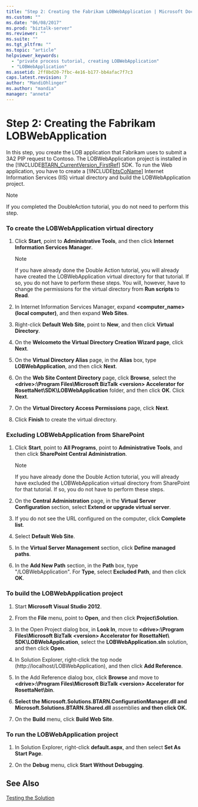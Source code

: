 ```yaml
---
title: "Step 2: Creating the Fabrikam LOBWebApplication | Microsoft Docs"
ms.custom: ""
ms.date: "06/08/2017"
ms.prod: "biztalk-server"
ms.reviewer: ""
ms.suite: ""
ms.tgt_pltfrm: ""
ms.topic: "article"
helpviewer_keywords: 
  - "private process tutorial, creating LOBWebApplication"
  - "LOBWebApplication"
ms.assetid: 2ff8bd20-7fbc-4e16-b177-bb4afac7f7c3
caps.latest.revision: 7
author: "MandiOhlinger"
ms.author: "mandia"
manager: "anneta"
---
```

# Step 2: Creating the Fabrikam LOBWebApplication
In this step, you create the LOB application that Fabrikam uses to submit a 3A2 PIP request to Contoso. The LOBWebApplication project is installed in the [!INCLUDE[BTARN_CurrentVersion_FirstRef](../../includes/btarn-currentversion-firstref-md.md)] SDK. To run the Web application, you have to create a [!INCLUDE[btsCoName](../../includes/btsconame-md.md)] Internet Information Services (IIS) virtual directory and build the LOBWebApplication project.  
  
> [!NOTE]
>  If you completed the DoubleAction tutorial, you do not need to perform this step.  
  
### To create the LOBWebApplication virtual directory  
  
1.  Click **Start**, point to **Administrative Tools**, and then click **Internet Information Services Manager**.  
  
    > [!NOTE]
    >  If you have already done the Double Action tutorial, you will already have created the LOBWebApplication virtual directory for that tutorial. If so, you do not have to perform these steps. You will, however, have to change the permissions for the virtual directory from **Run scripts** to **Read**.  
  
2.  In Internet Information Services Manager, expand **<computer_name> (local computer)**, and then expand **Web Sites**.  
  
3.  Right-click **Default Web Site**, point to **New**, and then click **Virtual Directory**.  
  
4.  On the **Welcometo the Virtual Directory Creation Wizard page**, click **Next**.  
  
5.  On the **Virtual Directory Alias** page, in the **Alias** box, type **LOBWebApplication**, and then click **Next**.  
  
6.  On the **Web Site Content Directory** page, click **Browse**, select the **\<drive\>:\Program Files\Microsoft BizTalk \<version\> Accelerator for RosettaNet\SDK\LOBWebApplication** folder, and then click **OK**. Click **Next**.  
  
7.  On the **Virtual Directory Access Permissions** page, click **Next**.  
  
8.  Click **Finish** to create the virtual directory.  
  
### Excluding LOBWebApplication from SharePoint  
  
1.  Click **Start**, point to **All Programs**, point to **Administrative Tools**, and then click **SharePoint Central Administration**.  
  
    > [!NOTE]
    >  If you have already done the Double Action tutorial, you will already have excluded the LOBWebApplication virtual directory from SharePoint for that tutorial. If so, you do not have to perform these steps.  
  
2.  On the **Central Administration** page, in the **Virtual Server Configuration** section, select **Extend or upgrade virtual server**.  
  
3.  If you do not see the URL configured on the computer, click **Complete list**.  
  
4.  Select **Default Web Site**.  
  
5.  In the **Virtual Server Management** section, click **Define managed paths**.  
  
6.  In the **Add New Path** section, in the **Path** box, type "/LOBWebApplication". For **Type**, select **Excluded Path**, and then click **OK**.  
  
### To build the LOBWebApplication project  
  
1.  Start **Microsoft Visual Studio 2012**.  
  
2.  From the **File** menu, point to **Open**, and then click **Project\Solution**.  
  
3.  In the Open Project dialog box, in **Look In**, move to **\<drive\>:\Program Files\Microsoft BizTalk \<version\> Accelerator for RosettaNet\ SDK\LOBWebApplication**, select the **LOBWebApplication.sln** solution, and then click **Open**.  
  
4.  In Solution Explorer, right-click the top node (http://localhost/LOBWebApplication), and then click **Add Reference**.  
  
5.  In the Add Reference dialog box, click **Browse** and move to **\<drive\>:\Program Files\Microsoft  BizTalk \<version\> Accelerator for RosettaNet\bin**.  
  
6.  **Select the Microsoft.Solutions.BTARN.ConfigurationManager.dll and Microsoft.Solutions.BTARN.Shared.dll** assemblies **and then click OK.**  
  
7.  On the **Build** menu, click **Build Web Site**.  
  
### To run the LOBWebApplication project  
  
1.  In Solution Explorer, right-click **default.aspx**, and then select **Set As Start Page**.  
  
2.  On the **Debug** menu, click **Start Without Debugging**.  
  
## See Also  
 [Testing the Solution](../../adapters-and-accelerators/accelerator-rosettanet/testing-the-solution.md)